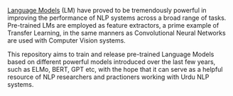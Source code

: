 [Language Models](https://en.wikipedia.org/wiki/Language_model) (LM) have proved to be tremendously powerful in improving the performance of NLP systems across a broad range of tasks. Pre-trained LMs are employed as feature extractors, a prime example of Transfer Learning, in the same manners as Convolutional Neural Networks are used with Computer Vision systems.

This repository aims to train and release pre-trained Language Models based on different powerful models introduced over the last few years, such as ELMo, BERT, GPT etc, with the hope that it can serve as a helpful resource of NLP researchers and practioners working with Urdu NLP systems. 
